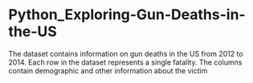 # Python_Exploring-Gun-Deaths-in-the-US

The dataset contains information on gun deaths in the US from 2012 to 2014.
Each row in the dataset represents a single fatality. 
The columns contain demographic and other information about the victim
